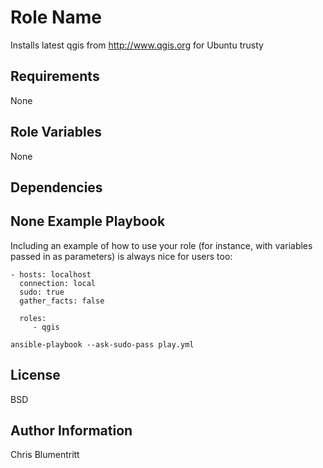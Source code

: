 Role Name
=========

Installs latest qgis from http://www.qgis.org for Ubuntu trusty

Requirements
------------

None

Role Variables
--------------

None

Dependencies
------------

None
Example Playbook
----------------

Including an example of how to use your role (for instance, with variables passed in as parameters) is always nice for users too:

    - hosts: localhost
      connection: local
      sudo: true
      gather_facts: false

      roles:
         - qgis

```
ansible-playbook --ask-sudo-pass play.yml
```

License
-------

BSD

Author Information
------------------

Chris Blumentritt

